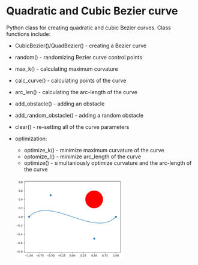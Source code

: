 # Quadratic and Cubic Bezier curve

Python class for creating quadratic and cubic Bezier curves. Class functions include:

* CubicBezier()/QuadBezier() - creating a Bezier curve
* random() - randomizing Bezier curve control points
* max_k() - calculating maximum curvature
* calc_curve() - calculating points of the curve
* arc_len() - calculating the arc-length of the curve
* add_obstacle() - adding an obstacle
* add_random_obstacle() - adding a random obstacle
* clear() - re-setting all of the curve parameters
* optimization:
    * optimize_k() - minimize maximum curvature of the curve
    * optomize_l() - minimize arc_length of the curve
    * optimize() - simultaniously optimize curvature and the arc-length of the curve
    
    
    <p align="left">
    <img width=60% src="https://github.com/reiniscimurs/Bezier-Curve/blob/main/Bezier.PNG">
</p>
